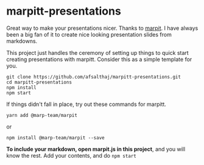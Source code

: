 # marpitt-presentations

Great way to make your presentations nicer. 
Thanks to [marpit](https://github.com/marp-team/marpit).
I have always been a big fan of it to create nice looking presentation slides from markdowns.

This project just handles the ceremony of setting up things to quick start creating presentations with marpitt.
Consider this as a simple template for you.

```
git clone https://github.com/afsalthaj/marpitt-presentations.git
cd marpitt-presentations
npm install
npm start

```

If things didn't fall in place, try out these commands for marpitt.

```
yarn add @marp-team/marpit

```

or

```
npm install @marp-team/marpit --save
```

**To include your markdown, open marpit.js in this project**, and you will know the rest.
Add your contents, and do `npm start`
